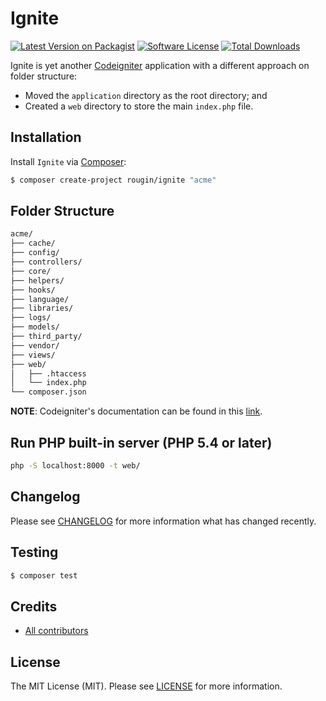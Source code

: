 # Ignite

[![Latest Version on Packagist][ico-version]][link-packagist]
[![Software License][ico-license]][link-license]
[![Total Downloads][ico-downloads]][link-downloads]

Ignite is yet another [Codeigniter](https://codeigniter.com) application with a different approach on folder structure:

* Moved the `application` directory as the root directory; and
* Created a `web` directory to store the main `index.php` file.

## Installation

Install `Ignite` via [Composer](https://getcomposer.org/):

``` bash
$ composer create-project rougin/ignite "acme"
```

## Folder Structure

``` bash
acme/
├── cache/
├── config/
├── controllers/
├── core/
├── helpers/
├── hooks/
├── language/
├── libraries/
├── logs/
├── models/
├── third_party/
├── vendor/
├── views/
├── web/
│   ├── .htaccess
│   └── index.php
└── composer.json
```

**NOTE**: Codeigniter's documentation can be found in this [link](https://codeigniter.com/userguide3/).

## Run PHP built-in server (PHP 5.4 or later)

``` bash
php -S localhost:8000 -t web/
```

## Changelog

Please see [CHANGELOG][link-changelog] for more information what has changed recently.

## Testing

``` bash
$ composer test
```

## Credits

- [All contributors][link-contributors]

## License

The MIT License (MIT). Please see [LICENSE][link-license] for more information.

[ico-version]: https://img.shields.io/packagist/v/rougin/ignite.svg?style=flat-square
[ico-license]: https://img.shields.io/badge/license-MIT-brightgreen.svg?style=flat-square
[ico-downloads]: https://img.shields.io/packagist/dt/rougin/ignite.svg?style=flat-square

[link-changelog]: https://github.com/rougin/ignite/blob/master/CHANGELOG.md
[link-contributors]: https://github.com/rougin/ignite/contributors
[link-downloads]: https://packagist.org/packages/rougin/ignite
[link-license]: https://github.com/rougin/ignite/blob/master/LICENSE.md
[link-packagist]: https://packagist.org/packages/rougin/ignite